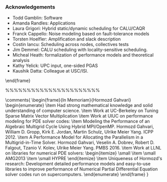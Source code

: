### Acknowledgements

- Todd Gamblin: Software
- Amanda Randles: Applications
- Laura Grigori: Hybrid static/dynamic scheduling for CALU/CAQR
- Franck Cappello: Noise modeling based on fault-tolerance models
- Torsten Hoelfler: Amplification and slack description
- Costin Iancu: Scheduling across nodes, collectives tests
- Jim Demmel: CALU scheduling with locality-sensitive scheduling.
- Micheal Heath: formalization of performance models and theoretical analysis
- Kathy Yelick: UPC input, one-sided PGAS
- Kaushik Datta: Colleague at USC/ISI.

\end{frame}

%%%%%%%%%%%%%%%%%%%%%%

\comments{
\begin{frame}{In Memoriam}{Hormozd Gahvari}
\begin{enumerate}
\item Had strong mathematical knowledge and solid understanding of computer science.
\item Work at UC-Berkeley on Tuning Sparse Matrix Vector Multiplication
\item Work at UIUC on performance modeling for PDE solver codes: 
\item Modeling the Performance of an Algebraic Multigrid Cycle Using Hybrid MPI/OpenMP. Hormozd Gahvari, William D. Gropp, Kirk E. Jordan, Martin Schulz, Ulrike Meier Yang. ICPP 2012.
\item A Performance Model for Allocating the Parallelism in a Multigrid-in-Time Solver. Hormozd Gahvari, Veselin A. Dobrev, Robert D. Falgout, Tzanio V. Kolev, Ulrike Meier Yang. PMBS 2016. 
\item Work at LLNL on libraries for numerical PDE solvers: 
\begin{itemize}
\small \item \small AMG2013 
\item \small HYPRE
\end{itemize}
\item Uniqueness of Hormozd's research: Development detailed performance models and easy-to-use libraries to improve performance of Numerical Partial Differential Equation solver codes run on supercomputers. 
\end{enumerate}
\end{frame}
}